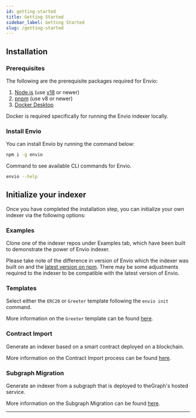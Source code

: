 ```yaml
---
id: getting-started
title: Getting Started
sidebar_label: Getting Started
slug: /getting-started
---
```


## Installation

### Prerequisites

The following are the prerequisite packages required for Envio:

1. [<ins>Node.js</ins>](https://nodejs.org/en/download/current) (use [v18](https://nodejs.org/download/release/v18.18.0/) or newer)
2. [<ins>pnpm</ins>](https://pnpm.io/installation) (use v8 or newer)
3. [<ins>Docker Desktop</ins>](https://www.docker.com/products/docker-desktop/)

Docker is required specifically for running the Envio indexer locally.

### Install Envio

You can install Envio by running the command below:

```bash
npm i -g envio
```

Command to see available CLI commands for Envio.

```bash
envio --help
```

## Initialize your indexer

Once you have completed the installation step, you can initialize your own indexer via the following options:

### Examples

Clone one of the indexer repos under Examples tab, which have been built to demonstrate the power of Envio indexer.

Please take note of the difference in version of Envio which the indexer was built on and the [latest version on npm](https://www.npmjs.com/package/envio).
There may be some adjustments required to the indexer to be compatible with the latest version of Envio.

### Templates

Select either the `ERC20` or `Greeter` template following the `envio init` command.

More information on the `Greeter` template can be found [here](./greeter-tutorial.md).

### Contract Import

Generate an indexer based on a smart contract deployed on a blockchain.

More information on the Contract Import process can be found [here](./contract-import.md).

### Subgraph Migration

Generate an indexer from a subgraph that is deployed to theGraph's hosted service.

More information on the Subgraph Migration can be found [here](./subgraph-migration.md).

---
